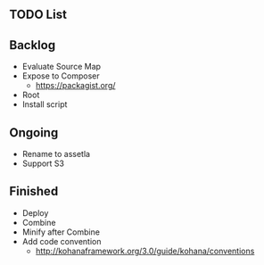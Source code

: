 TODO List
---------

## Backlog

* Evaluate Source Map
* Expose to Composer
  * https://packagist.org/
* Root
* Install script

## Ongoing

* Rename to assetla
* Support S3

## Finished

* Deploy
* Combine
* Minify after Combine
* Add code convention
  * http://kohanaframework.org/3.0/guide/kohana/conventions

